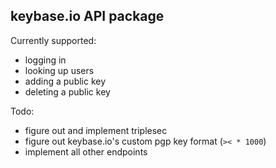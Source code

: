 ## keybase.io API package

Currently supported:

* logging in
* looking up users
* adding a public key
* deleting a public key

Todo:

* figure out and implement triplesec
* figure out keybase.io's custom pgp key format (`>< * 1000`)
* implement all other endpoints
